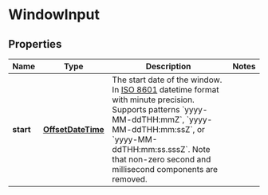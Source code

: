 # WindowInput

## Properties
Name | Type | Description | Notes
------------ | ------------- | ------------- | -------------
**start** | [**OffsetDateTime**](OffsetDateTime.md) | The start date of the window. In [ISO 8601](https://developer-docs.amazon.com/sp-api/docs/iso-8601) datetime format with minute precision. Supports patterns &#x60;yyyy-MM-ddTHH:mmZ&#x60;, &#x60;yyyy-MM-ddTHH:mm:ssZ&#x60;, or &#x60;yyyy-MM-ddTHH:mm:ss.sssZ&#x60;. Note that non-zero second and millisecond components are removed. | 

